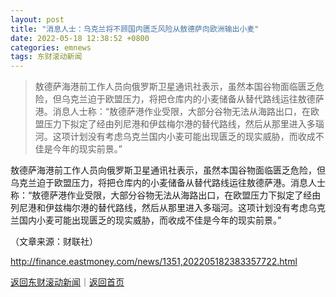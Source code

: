 ```yaml
---
layout: post
title: "消息人士：乌克兰将不顾国内匮乏风险从敖德萨向欧洲输出小麦"
date: 2022-05-18 12:38:52 +0800
categories: emnews
tags: 东财滚动新闻
---
```

> 敖德萨海港前工作人员向俄罗斯卫星通讯社表示，虽然本国谷物面临匮乏危险，但乌克兰迫于欧盟压力，将把仓库内的小麦储备从替代路线运往敖德萨港。消息人士称：“敖德萨港作业受限，大部分谷物无法从海路出口，在欧盟压力下拟定了经由列尼港和伊兹梅尔港的替代路线，然后从那里进入多瑙河。这项计划没有考虑乌克兰国内小麦可能出现匮乏的现实威胁，而收成不佳是今年的现实前景。”

<p>敖德萨海港前工作人员向俄罗斯卫星通讯社表示，虽然本国谷物面临匮乏危险，但乌克兰迫于欧盟压力，将把仓库内的小麦储备从替代路线运往敖德萨港。消息人士称：“敖德萨港作业受限，大部分谷物无法从海路出口，在欧盟压力下拟定了经由列尼港和伊兹梅尔港的替代路线，然后从那里进入多瑙河。这项计划没有考虑乌克兰国内小麦可能出现匮乏的现实威胁，而收成不佳是今年的现实前景。”</p><p class="em_media">（文章来源：财联社）</p>

<http://finance.eastmoney.com/news/1351,202205182383357722.html>

[返回东财滚动新闻](//finews.withounder.com/emnews/)｜[返回首页](//finews.withounder.com/)